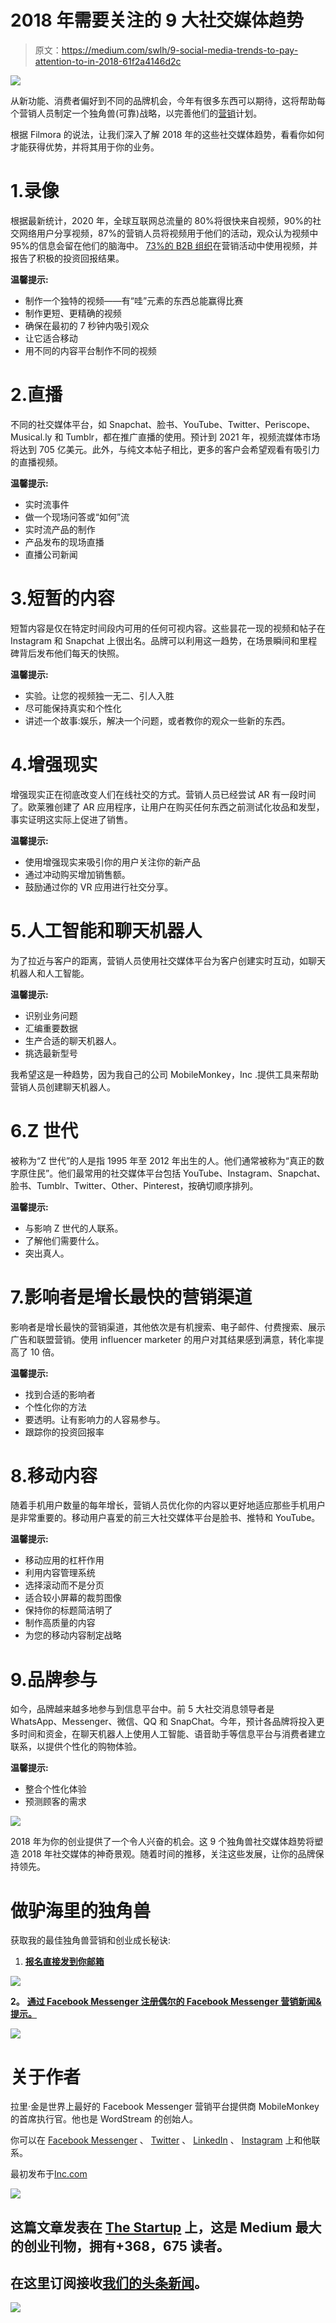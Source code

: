 # 2018 年需要关注的 9 大社交媒体趋势

> 原文：<https://medium.com/swlh/9-social-media-trends-to-pay-attention-to-in-2018-61f2a4146d2c>

![](img/3cf2f0bef3eb1aff3104e7c3f2ba0e60.png)

从新功能、消费者偏好到不同的品牌机会，今年有很多东西可以期待，这将帮助每个营销人员制定一个独角兽(可靠)战略，以完善他们的[营销](https://www.inc.com/larry-kim/the-ultimate-40-point-checklist-for-smarter-content-marketing-strategy-infograph.html)计划。

根据 Filmora 的说法，让我们深入了解 2018 年的这些社交媒体趋势，看看你如何才能获得优势，并将其用于你的业务。

# 1.录像

根据最新统计，2020 年，全球互联网总流量的 80%将很快来自视频，90%的社交网络用户分享视频，87%的营销人员将视频用于他们的活动，观众认为视频中 95%的信息会留在他们的脑海中。 [73%的 B2B 组织](https://mobilemonkey.com/blog/2018/01/31-surprising-video-marketing-facts-you-need-to-know)在营销活动中使用视频，并报告了积极的投资回报结果。

**温馨提示:**

*   制作一个独特的视频——有“哇”元素的东西总能赢得比赛
*   制作更短、更精确的视频
*   确保在最初的 7 秒钟内吸引观众
*   让它适合移动
*   用不同的内容平台制作不同的视频

# 2.直播

不同的社交媒体平台，如 Snapchat、脸书、YouTube、Twitter、Periscope、Musical.ly 和 Tumblr，都在推广直播的使用。预计到 2021 年，视频流媒体市场将达到 705 亿美元。此外，与纯文本帖子相比，更多的客户会希望观看有吸引力的直播视频。

**温馨提示:**

*   实时流事件
*   做一个现场问答或“如何”流
*   实时流产品的制作
*   产品发布的现场直播
*   直播公司新闻

# 3.短暂的内容

短暂内容是仅在特定时间段内可用的任何可视内容。这些昙花一现的视频和帖子在 Instagram 和 Snapchat 上很出名。品牌可以利用这一趋势，在场景瞬间和里程碑背后发布他们每天的快照。

**温馨提示:**

*   实验。让您的视频独一无二、引人入胜
*   尽可能保持真实和个性化
*   讲述一个故事:娱乐，解决一个问题，或者教你的观众一些新的东西。

# 4.增强现实

增强现实正在彻底改变人们在线社交的方式。营销人员已经尝试 AR 有一段时间了。欧莱雅创建了 AR 应用程序，让用户在购买任何东西之前测试化妆品和发型，事实证明这实际上促进了销售。

**温馨提示:**

*   使用增强现实来吸引你的用户关注你的新产品
*   通过冲动购买增加销售额。
*   鼓励通过你的 VR 应用进行社交分享。

# 5.人工智能和聊天机器人

为了拉近与客户的距离，营销人员使用社交媒体平台为客户创建实时互动，如聊天机器人和人工智能。

**温馨提示:**

*   识别业务问题
*   汇编重要数据
*   生产合适的聊天机器人。
*   挑选最新型号

我希望这是一种趋势，因为我自己的公司 MobileMonkey，Inc .提供工具来帮助营销人员创建聊天机器人。

# 6.Z 世代

被称为“Z 世代”的人是指 1995 年至 2012 年出生的人。他们通常被称为“真正的数字原住民”。他们最常用的社交媒体平台包括 YouTube、Instagram、Snapchat、脸书、Tumblr、Twitter、Other、Pinterest，按确切顺序排列。

**温馨提示:**

*   与影响 Z 世代的人联系。
*   了解他们需要什么。
*   突出真人。

# 7.影响者是增长最快的营销渠道

影响者是增长最快的营销渠道，其他依次是有机搜索、电子邮件、付费搜索、展示广告和联盟营销。使用 influencer marketer 的用户对其结果感到满意，转化率提高了 10 倍。

**温馨提示:**

*   找到合适的影响者
*   个性化你的方法
*   要透明。让有影响力的人容易参与。
*   跟踪你的投资回报率

# 8.移动内容

随着手机用户数量的每年增长，营销人员优化你的内容以更好地适应那些手机用户是非常重要的。移动用户喜爱的前三大社交媒体平台是脸书、推特和 YouTube。

**温馨提示:**

*   移动应用的杠杆作用
*   利用内容管理系统
*   选择滚动而不是分页
*   适合较小屏幕的裁剪图像
*   保持你的标题简洁明了
*   制作高质量的内容
*   为您的移动内容制定战略

# 9.品牌参与

如今，品牌越来越多地参与到信息平台中。前 5 大社交消息领导者是 WhatsApp、Messenger、微信、QQ 和 SnapChat。今年，预计各品牌将投入更多时间和资金，在聊天机器人上使用人工智能、语音助手等信息平台与消费者建立联系，以提供个性化的购物体验。

**温馨提示:**

*   整合个性化体验
*   预测顾客的需求

![](img/c8ec33b7f59e413c0f3cdc7d7af6b46f.png)

2018 年为你的创业提供了一个令人兴奋的机会。这 9 个独角兽社交媒体趋势将塑造 2018 年社交媒体的神奇景观。随着时间的推移，关注这些发展，让你的品牌保持领先。

# 做驴海里的独角兽

获取我的最佳独角兽营销和创业成长秘诀:

1.  [**报名直接发到你邮箱**](https://mobilemonkey.com/blog-subscription)

[![](img/7af4f0ecd8d0cd7e575e62f9ab590a21.png)](https://mobilemonkey.com/blog-subscription)

**2。** [**通过 Facebook Messenger 注册偶尔的 Facebook Messenger 营销新闻&提示。**](http://m.me/447438332063924?ref=e58448cdd16367419b279793544e132f5388067506f92c92e6)

[![](img/260d015c73c515be52998e6b6ca17fc8.png)](https://www.messenger.com/t/447438332063924/?ref=e58448cdd16367419b279793544e132f5388067506f92c92e6&messaging_source=source%3Apages%3Amessage_shortlink)

# 关于作者

拉里·金是世界上最好的 Facebook Messenger 营销平台提供商 MobileMonkey 的首席执行官。他也是 WordStream 的创始人。

你可以在 [Facebook Messenger](http://m.me/447438332063924?ref=e58448cdd16367419b279793544e132f5388067506f92c92e6) 、 [Twitter](https://twitter.com/larrykim) 、 [LinkedIn](https://www.linkedin.com/in/larrykim) 、 [Instagram](https://www.instagram.com/kim_larry/) 上和他联系。

最初发布于[Inc.com](https://www.inc.com/larry-kim/9-social-media-trends-to-pay-attention-to-in-2018.html)

[![](img/308a8d84fb9b2fab43d66c117fcc4bb4.png)](https://medium.com/swlh)

## 这篇文章发表在 [The Startup](https://medium.com/swlh) 上，这是 Medium 最大的创业刊物，拥有+368，675 读者。

## 在这里订阅接收[我们的头条新闻](http://growthsupply.com/the-startup-newsletter/)。

[![](img/b0164736ea17a63403e660de5dedf91a.png)](https://medium.com/swlh)